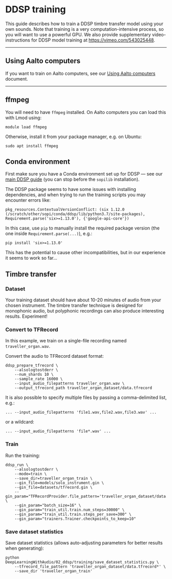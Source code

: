 # DDSP training

This guide describes how to train a DDSP timbre transfer model using your own sounds. Note that training is a very computation-intensive process, so you will want to use a powerful GPU. We also provide supplementary video-instructions for DDSP model training at https://vimeo.com/543025448.

----

## Using Aalto computers

If you want to train on Aalto computers, see our [Using Aalto computers](../using-aalto-computers.md) document.

----

## ffmpeg

You will need to have `ffmpeg` installed. On Aalto computers you can load this with Lmod using:

```
module load ffmpeg
```

Otherwise, install it from your package manager, e.g. on Ubuntu:

```
sudo apt install ffmpeg
```

## Conda environment

First make sure you have a Conda environment set up for DDSP — see our [main DDSP guide](README.md) (you can stop before the `sopilib` installation).

The DDSP package seems to have some issues with installing dependencies, and when trying to run the training scripts you may encounter errors like:

```
pkg_resources.ContextualVersionConflict: (six 1.12.0 (/scratch/other/sopi/conda/ddsp/lib/python3.7/site-packages), Requirement.parse('six>=1.13.0'), {'google-api-core'})
```

In this case, use `pip` to manually install the required package version (the one inside `Requirement.parse(...)`), e.g.:

```
pip install 'six>=1.13.0'
```

This has the potential to cause other incompatibilities, but in our experience it seems to work so far...

## Timbre transfer

### Dataset

Your training dataset should have about 10-20 minutes of audio from your chosen instrument. The timbre transfer technique is designed for monophonic audio, but polyphonic recordings can also produce interesting results. Experiment!

### Convert to TFRecord

In this example, we train on a single-file recording named `traveller_organ.wav`. 

Convert the audio to TFRecord dataset format:

```
ddsp_prepare_tfrecord \
    --alsologtostderr \
    --num_shards 10 \
    --sample_rate 16000 \
    --input_audio_filepatterns traveller_organ.wav \
    --output_tfrecord_path traveller_organ_dataset/data.tfrecord
```

It is also possible to specify multiple files by passing a comma-delimited list, e.g.:

```
... --input_audio_filepatterns 'file1.wav,file2.wav,file3.wav' ...
```

or a wildcard:

```
... --input_audio_filepatterns 'file*.wav' ...
```

### Train

Run the training:

```
ddsp_run \
    --alsologtostderr \
    --mode=train \
    --save_dir=traveller_organ_train \
    --gin_file=models/solo_instrument.gin \
    --gin_file=datasets/tfrecord.gin \
    --gin_param="TFRecordProvider.file_pattern='traveller_organ_dataset/data.tfrecord*'" \
    --gin_param="batch_size=16" \
    --gin_param="train_util.train.num_steps=30000" \
    --gin_param="train_util.train.steps_per_save=300" \
    --gin_param="trainers.Trainer.checkpoints_to_keep=10"
```

### Save dataset statistics

Save dataset statistics (allows auto-adjusting parameters for better results when generating):

```
python DeepLearningWithAudio/02_ddsp/training/save_dataset_statistics.py \
    --tfrecord_file_pattern 'traveller_organ_dataset/data.tfrecord*' \
    --save_dir 'traveller_organ_train'
```